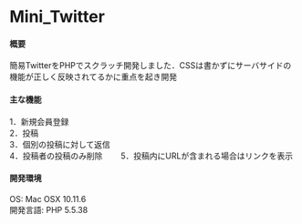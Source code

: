 # Mini_Twitter

#### 概要

簡易TwitterをPHPでスクラッチ開発しました．CSSは書かずにサーバサイドの機能が正しく反映されてるかに重点を起き開発

#### 主な機能
1．新規会員登録  
2．投稿  
3．個別の投稿に対して返信    
4．投稿者の投稿のみ削除　　
5．投稿内にURLが含まれる場合はリンクを表示　　

#### 開発環境
OS: Mac OSX 10.11.6  
開発言語: PHP 5.5.38
